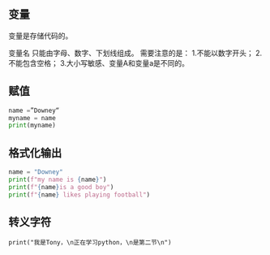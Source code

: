 变量
--
变量是存储代码的。

变量名 只能由字母、数字、下划线组成。
需要注意的是：
1.不能以数字开头；
2.不能包含空格；
3.大小写敏感、变量A和变量a是不同的。

赋值
--

```python
name =”Downey“
myname = name
print(myname)
```
格式化输出
--

```python
name = "Downey"
print(f"my name is {name}")
print(f"{name}is a good boy")
print(f"{name} likes playing football")

```

转义字符
--
```
print("我是Tony，\n正在学习python，\n是第二节\n")
```
<!--stackedit_data:
eyJoaXN0b3J5IjpbMTkxNzUxMTYyMF19
-->